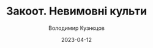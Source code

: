 ---
layout: default
modal-id: 28
date: 2023-04-12
title: Закоот. Невимовні культи
author: Володимир Кузнєцов
author_label: Автор
img: zakoot-nevymovni-kulty-volodymyr-kuznietsov.jpg
alt: image-alt
project-date: 2020
category: Фантастика
status: delivering
description: "Далеке майбутнє. Нова Імперія – об’єднане людство Землі, Місяця та Марсу – веде жорстоку боротьбу за власне існування. Її супротивники – потойбічні істоти з інших шарів Мультиверсу, її провідник – звільнений бог Ґаґантоа, що з прадавніх часів перебував у полоні на Землі. Бунтівним богом людству даровані технології міжпланетного сполучення, квантового обчислення та розподіленого інтелекту. Проте його вороги – то цивілізації істот з іншого простору-часу та Потойбічні боги. А також ті з людей, хто вважає обраний шлях хибним та руйнівним.
Одвічна дилема Людини – який шлях є істинним? Peromnia saecula saeculorum, світ без кінця – чи Bellum omnium contra omnes, війна без кінця?
На материнському кораблі «Сінано» – найстарішому та найпотужнішому представнику Об’єднаного Флоту Імперії, спалахує заколот, кривавий та безжальний. Хто розпочав його, до чого він призведе, а головне – як пов’язаний із подіями тисячолітньої давнини, що вже стали наріжним каменем історії людства?
Володимир Кузнєцов – письменник, музикант, інженер та гейм-дизайнер зі сходу України, відомий українському читачеві насамперед як автор, що працює у жанрах жахів та фентезі. Його новий роман створений на перетині наукової фантастики, космічної опери та лавкрафтіанського горору. Це – книга-головоломка, книга, яку кожен читач може складати як йому заманеться – і від того отримувати свій власний досвід та інсайт.
Окультні технології та Прадавні боги з іншого простору-часу. Війни в масштабі Сонячної системи та безосібні квантові інтелекти. Наскільки незмінною є людська сутність – і що здатне змінити її? Якою ціною можна здобути Свободу – і де поріг, за яким та свобода перетворюється на нову неволю? В кінцевому підсумку, що є свобода волі, і чи існує вона взагалі?
Якщо Давні боги відгукуються на людські молитви – хто здатен почути їхню відповідь і не втратити розум, намагаючись її зрозуміти?"
---
